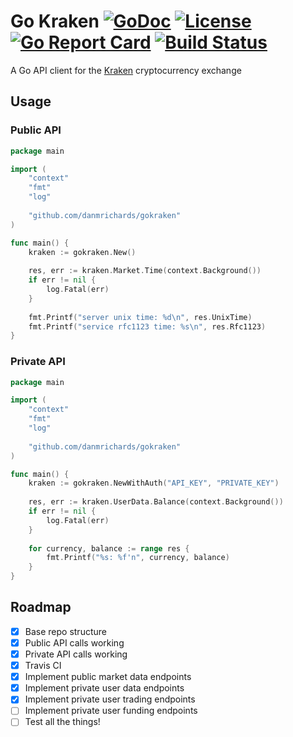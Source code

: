 # Go Kraken [![GoDoc](https://godoc.org/github.com/danmrichards/gokraken?status.svg)](https://godoc.org/github.com/danmrichards/gokraken) [![License](http://img.shields.io/badge/license-mit_bsd-blue.svg)](https://raw.githubusercontent.com/danmrichards/gokraken/master/LICENSE) [![Go Report Card](https://goreportcard.com/badge/github.com/danmrichards/gokraken)](https://goreportcard.com/report/github.com/danmrichards/gokraken) [![Build Status](https://travis-ci.org/danmrichards/gokraken.svg?branch=master)](https://travis-ci.org/danmrichards/gokraken)
A Go API client for the [Kraken](https://www.kraken.com) cryptocurrency exchange

## Usage
### Public API
```go
package main

import (
	"context"
	"fmt"
	"log"
	
	"github.com/danmrichards/gokraken"
)

func main() {
	kraken := gokraken.New()
	
	res, err := kraken.Market.Time(context.Background())
	if err != nil {
		log.Fatal(err)
	}
	
	fmt.Printf("server unix time: %d\n", res.UnixTime)
	fmt.Printf("service rfc1123 time: %s\n", res.Rfc1123)
}
```

### Private API
```go
package main

import (
	"context"
	"fmt"
	"log"
	
	"github.com/danmrichards/gokraken"
)

func main() {
	kraken := gokraken.NewWithAuth("API_KEY", "PRIVATE_KEY")
	
	res, err := kraken.UserData.Balance(context.Background())
	if err != nil {
		log.Fatal(err)
	}
	
	for currency, balance := range res {
	    fmt.Printf("%s: %f'n", currency, balance)
	}
}
```

## Roadmap
- [x] Base repo structure
- [x] Public API calls working
- [x] Private API calls working
- [x] Travis CI
- [x] Implement public market data endpoints
- [x] Implement private user data endpoints
- [x] Implement private user trading endpoints
- [ ] Implement private user funding endpoints
- [ ] Test all the things!
